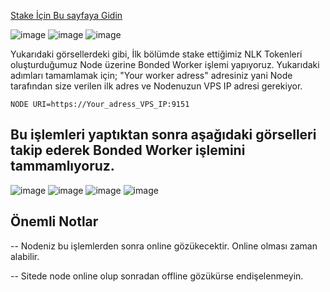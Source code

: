 [Stake İçin Bu sayfaya Gidin](https://test-staking.nulink.org/)

![image](https://miro.medium.com/max/700/1*advrRururcJljdx5qgjOTw.png)
![image](https://miro.medium.com/max/700/1*SCiwWK3-yjDZ5dGXSDs6mQ.png)
![image](https://miro.medium.com/max/700/1*KFWMgRiaoUo0qY284y6XnQ.png)

Yukarıdaki görsellerdeki gibi, İlk bölümde stake ettiğimiz NLK Tokenleri oluşturduğumuz Node üzerine Bonded Worker işlemi yapıyoruz. Yukarıdaki adımları tamamlamak için;
"Your worker adress" adresiniz yani Node tarafından size verilen ilk adres ve Nodenuzun VPS IP adresi gerekiyor.

 ```
 NODE URI=https://Your_adress_VPS_IP:9151
 ```
  
  ## Bu işlemleri yaptıktan sonra aşağıdaki görselleri takip ederek Bonded Worker işlemini tammamlıyoruz.
![image](https://miro.medium.com/max/700/1*ilYG9rnERJDhCBvsHW7nZQ.png)
![image](https://miro.medium.com/max/700/1*ilYG9rnERJDhCBvsHW7nZQ.png)
![image](https://miro.medium.com/max/700/1*cd4uxEQA4-hZIgeu1mWKIA.png)
![image](https://miro.medium.com/max/700/1*TUiOScy3-VE14pqJ1PjOAA.png)

## Önemli Notlar

--  Nodeniz bu işlemlerden sonra online gözükecektir. Online olması  zaman alabilir.

-- Sitede node online olup sonradan offline gözükürse endişelenmeyin. 
